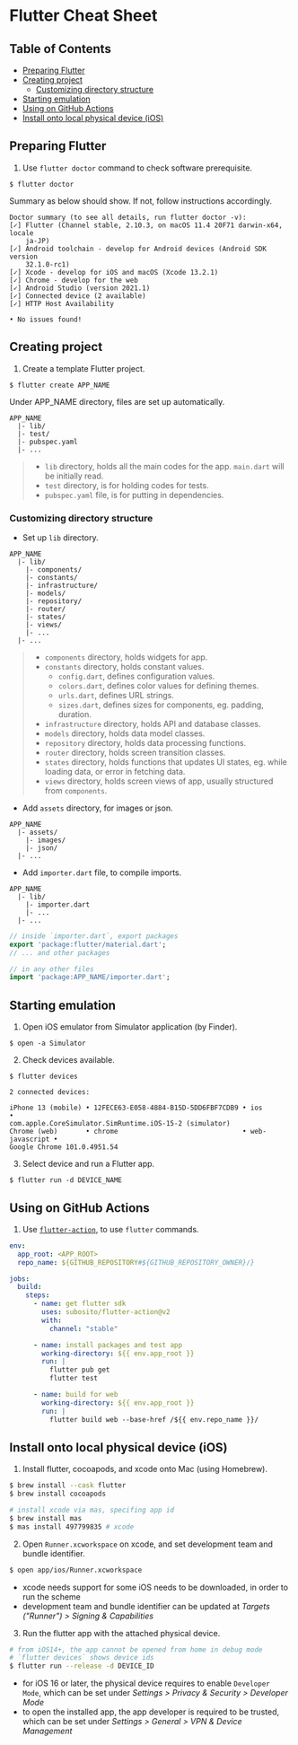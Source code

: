 # Flutter Cheat Sheet <!-- omit in toc -->

## Table of Contents <!-- omit in toc -->
- [Preparing Flutter](#preparing-flutter)
- [Creating project](#creating-project)
  - [Customizing directory structure](#customizing-directory-structure)
- [Starting emulation](#starting-emulation)
- [Using on GitHub Actions](#using-on-github-actions)
- [Install onto local physical device (iOS)](#install-onto-local-physical-device-ios)

## Preparing Flutter
1. Use `flutter doctor` command to check software prerequisite.
```
$ flutter doctor
```

Summary as below should show. If not, follow instructions accordingly.
```
Doctor summary (to see all details, run flutter doctor -v):
[✓] Flutter (Channel stable, 2.10.3, on macOS 11.4 20F71 darwin-x64, locale
    ja-JP)
[✓] Android toolchain - develop for Android devices (Android SDK version
    32.1.0-rc1)
[✓] Xcode - develop for iOS and macOS (Xcode 13.2.1)
[✓] Chrome - develop for the web
[✓] Android Studio (version 2021.1)
[✓] Connected device (2 available)
[✓] HTTP Host Availability

• No issues found!
```

## Creating project
1. Create a template Flutter project.
```
$ flutter create APP_NAME
```
Under APP_NAME directory, files are set up automatically.
```
APP_NAME
  |- lib/
  |- test/
  |- pubspec.yaml
  |- ...
```
> - `lib` directory, holds all the main codes for the app. `main.dart` will be initially read.
> - `test` directory, is for holding codes for tests.
> - `pubspec.yaml` file, is for putting in dependencies.

### Customizing directory structure
- Set up `lib` directory.
```
APP_NAME
  |- lib/
    |- components/
    |- constants/
    |- infrastructure/
    |- models/
    |- repository/
    |- router/
    |- states/
    |- views/
    |- ...
  |- ...
```
> - `components` directory, holds widgets for app.
> - `constants` directory, holds constant values.
>   - `config.dart`, defines configuration values.
>   - `colors.dart`, defines color values for defining themes.
>   - `urls.dart`, defines URL strings.
>   - `sizes.dart`, defines sizes for components, eg. padding, duration.
> - `infrastructure` directory, holds API and database classes.
> - `models` directory, holds data model classes.
> - `repository` directory, holds data processing functions.
> - `router` directory, holds screen transition classes.
> - `states` directory, holds functions that updates UI states, eg. while loading data, or error in fetching data.
> - `views` directory, holds screen views of app, usually structured from `components`.

- Add `assets` directory, for images or json.
```
APP_NAME
  |- assets/
    |- images/
    |- json/
  |- ...
```

- Add `importer.dart` file, to compile imports.
```
APP_NAME
  |- lib/
    |- importer.dart
    |- ...
  |- ...
```
```dart
// inside `importer.dart`, export packages
export 'package:flutter/material.dart';
// ... and other packages
```
```dart
// in any other files
import 'package:APP_NAME/importer.dart';
```

## Starting emulation
1. Open iOS emulator from Simulator application (by Finder).
```
$ open -a Simulator
```

2. Check devices available.
```
$ flutter devices
```
```
2 connected devices:

iPhone 13 (mobile) • 12FECE63-E058-4884-B15D-5DD6FBF7CDB9 • ios            •
com.apple.CoreSimulator.SimRuntime.iOS-15-2 (simulator)
Chrome (web)       • chrome                               • web-javascript •
Google Chrome 101.0.4951.54
```

3. Select device and run a Flutter app.
```
$ flutter run -d DEVICE_NAME
```

## Using on GitHub Actions
1. Use [`flutter-action`](https://github.com/subosito/flutter-action), to use `flutter` commands.
```yaml
env:
  app_root: <APP_ROOT>
  repo_name: ${GITHUB_REPOSITORY#${GITHUB_REPOSITORY_OWNER}/}

jobs:
  build:
    steps:
      - name: get flutter sdk
        uses: subosito/flutter-action@v2
        with:
          channel: "stable"

      - name: install packages and test app
        working-directory: ${{ env.app_root }}
        run: |
          flutter pub get
          flutter test

      - name: build for web
        working-directory: ${{ env.app_root }}
        run: |
          flutter build web --base-href /${{ env.repo_name }}/
```

## Install onto local physical device (iOS)
1. Install flutter, cocoapods, and xcode onto Mac (using Homebrew).
```bash
$ brew install --cask flutter
$ brew install cocoapods

# install xcode via mas, specifing app id
$ brew install mas
$ mas install 497799835 # xcode
```

2. Open `Runner.xcworkspace` on xcode, and set development team and bundle identifier.
```bash
$ open app/ios/Runner.xcworkspace
```
- xcode needs support for some iOS needs to be downloaded, in order to run the scheme
- development team and bundle identifier can be updated at *Targets ("Runner") > Signing & Capabilities*

3. Run the flutter app with the attached physical device.
```bash
# from iOS14+, the app cannot be opened from home in debug mode
# `flutter devices` shows device ids
$ flutter run --release -d DEVICE_ID
```
- for iOS 16 or later, the physical device requires to enable `Developer Mode`, which can be set under *Settings > Privacy & Security > Developer Mode*
- to open the installed app, the app developer is required to be trusted, which can be set under *Settings > General > VPN & Device Management*
